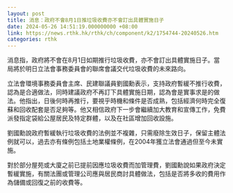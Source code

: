 ```yaml
---
layout: post
title: 消息：政府不會8月1日推垃圾收費亦不會訂出具體實施日子
date: 2024-05-26 14:51:19.000000000 +08:00
link: https://news.rthk.hk/rthk/ch/component/k2/1754744-20240526.htm
categories: rthk
---
```


消息指，政府將不會在8月1日如期推行垃圾收費，亦不會訂出具體實施日子。當局將於明日立法會事務委員會的聯席會議交代垃圾收費的未來路向。

立法會環境事務委員會主席、民建聯議員劉國勳表示，支持政府暫緩不推行收費，認為是合適做法，同時建議政府不再訂下具體實施日期，認為會是實事求是的做法。他指出，日後何時再推行，要視乎時機和條件是否成熟，包括經濟何時完全復蘇和回收配套是否足夠等。他又相信政府下一步會繼續加大教育和宣傳工作，免費派發指定袋給公屋居民及特定群體，以及在社區增加回收設施。

劉國勳說政府暫緩執行垃圾收費的法例並不複雜，只需廢除生效日子，保留主體法例就可以，過去亦有條例包括土地業權條例，在2004年獲立法會通過但至今未實施。

對於部分屋苑或大廈之前已提前因應垃圾收費而加管理費，劉國勳說如果政府決定暫緩實施，有關法團或管理公司應與居民商討具體做法，包括是否將多收的費用作為儲備或回復之前的收費等。
